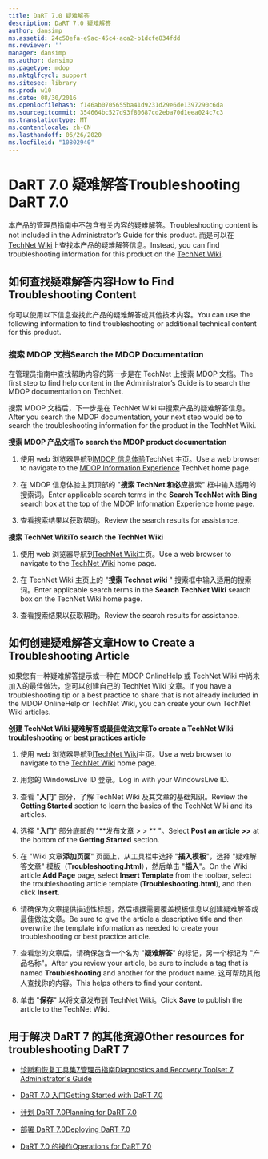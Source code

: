 ```yaml
---
title: DaRT 7.0 疑难解答
description: DaRT 7.0 疑难解答
author: dansimp
ms.assetid: 24c50efa-e9ac-45c4-aca2-b1dcfe834fdd
ms.reviewer: ''
manager: dansimp
ms.author: dansimp
ms.pagetype: mdop
ms.mktglfcycl: support
ms.sitesec: library
ms.prod: w10
ms.date: 08/30/2016
ms.openlocfilehash: f146ab0705655ba41d9231d29e6de1397290c6da
ms.sourcegitcommit: 354664bc527d93f80687cd2eba70d1eea024c7c3
ms.translationtype: MT
ms.contentlocale: zh-CN
ms.lasthandoff: 06/26/2020
ms.locfileid: "10802940"
---
```

# <span data-ttu-id="185e3-103">DaRT 7.0 疑难解答</span><span class="sxs-lookup"><span data-stu-id="185e3-103">Troubleshooting DaRT 7.0</span></span>


<span data-ttu-id="185e3-104">本产品的管理员指南中不包含有关内容的疑难解答。</span><span class="sxs-lookup"><span data-stu-id="185e3-104">Troubleshooting content is not included in the Administrator’s Guide for this product.</span></span> <span data-ttu-id="185e3-105">而是可以在[TechNet Wiki](https://go.microsoft.com/fwlink/p/?LinkId=224905)上查找本产品的疑难解答信息。</span><span class="sxs-lookup"><span data-stu-id="185e3-105">Instead, you can find troubleshooting information for this product on the [TechNet Wiki](https://go.microsoft.com/fwlink/p/?LinkId=224905).</span></span>

## <span data-ttu-id="185e3-106">如何查找疑难解答内容</span><span class="sxs-lookup"><span data-stu-id="185e3-106">How to Find Troubleshooting Content</span></span>


<span data-ttu-id="185e3-107">你可以使用以下信息查找此产品的疑难解答或其他技术内容。</span><span class="sxs-lookup"><span data-stu-id="185e3-107">You can use the following information to find troubleshooting or additional technical content for this product.</span></span>

### <span data-ttu-id="185e3-108">搜索 MDOP 文档</span><span class="sxs-lookup"><span data-stu-id="185e3-108">Search the MDOP Documentation</span></span>

<span data-ttu-id="185e3-109">在管理员指南中查找帮助内容的第一步是在 TechNet 上搜索 MDOP 文档。</span><span class="sxs-lookup"><span data-stu-id="185e3-109">The first step to find help content in the Administrator’s Guide is to search the MDOP documentation on TechNet.</span></span>

<span data-ttu-id="185e3-110">搜索 MDOP 文档后，下一步是在 TechNet Wiki 中搜索产品的疑难解答信息。</span><span class="sxs-lookup"><span data-stu-id="185e3-110">After you search the MDOP documentation, your next step would be to search the troubleshooting information for the product in the TechNet Wiki.</span></span>

**<span data-ttu-id="185e3-111">搜索 MDOP 产品文档</span><span class="sxs-lookup"><span data-stu-id="185e3-111">To search the MDOP product documentation</span></span>**

1.  <span data-ttu-id="185e3-112">使用 web 浏览器导航到[MDOP 信息体验](https://go.microsoft.com/fwlink/?LinkId=236032)TechNet 主页。</span><span class="sxs-lookup"><span data-stu-id="185e3-112">Use a web browser to navigate to the [MDOP Information Experience](https://go.microsoft.com/fwlink/?LinkId=236032) TechNet home page.</span></span>

2.  <span data-ttu-id="185e3-113">在 MDOP 信息体验主页顶部的 "**搜索 TechNet 和必应**搜索" 框中输入适用的搜索词。</span><span class="sxs-lookup"><span data-stu-id="185e3-113">Enter applicable search terms in the **Search TechNet with Bing** search box at the top of the MDOP Information Experience home page.</span></span>

3.  <span data-ttu-id="185e3-114">查看搜索结果以获取帮助。</span><span class="sxs-lookup"><span data-stu-id="185e3-114">Review the search results for assistance.</span></span>

**<span data-ttu-id="185e3-115">搜索 TechNet Wiki</span><span class="sxs-lookup"><span data-stu-id="185e3-115">To search the TechNet Wiki</span></span>**

1.  <span data-ttu-id="185e3-116">使用 web 浏览器导航到[TechNet Wiki](https://go.microsoft.com/fwlink/p/?LinkId=224905)主页。</span><span class="sxs-lookup"><span data-stu-id="185e3-116">Use a web browser to navigate to the [TechNet Wiki](https://go.microsoft.com/fwlink/p/?LinkId=224905) home page.</span></span>

2.  <span data-ttu-id="185e3-117">在 TechNet Wiki 主页上的 "**搜索 Technet wiki** " 搜索框中输入适用的搜索词。</span><span class="sxs-lookup"><span data-stu-id="185e3-117">Enter applicable search terms in the **Search TechNet Wiki** search box on the TechNet Wiki home page.</span></span>

3.  <span data-ttu-id="185e3-118">查看搜索结果以获取帮助。</span><span class="sxs-lookup"><span data-stu-id="185e3-118">Review the search results for assistance.</span></span>

## <span data-ttu-id="185e3-119">如何创建疑难解答文章</span><span class="sxs-lookup"><span data-stu-id="185e3-119">How to Create a Troubleshooting Article</span></span>


<span data-ttu-id="185e3-120">如果您有一种疑难解答提示或一种在 MDOP OnlineHelp 或 TechNet Wiki 中尚未加入的最佳做法，您可以创建自己的 TechNet Wiki 文章。</span><span class="sxs-lookup"><span data-stu-id="185e3-120">If you have a troubleshooting tip or a best practice to share that is not already included in the MDOP OnlineHelp or TechNet Wiki, you can create your own TechNet Wiki articles.</span></span>

**<span data-ttu-id="185e3-121">创建 TechNet Wiki 疑难解答或最佳做法文章</span><span class="sxs-lookup"><span data-stu-id="185e3-121">To create a TechNet Wiki troubleshooting or best practices article</span></span>**

1.  <span data-ttu-id="185e3-122">使用 web 浏览器导航到[TechNet Wiki](https://go.microsoft.com/fwlink/p/?LinkId=224905)主页。</span><span class="sxs-lookup"><span data-stu-id="185e3-122">Use a web browser to navigate to the [TechNet Wiki](https://go.microsoft.com/fwlink/p/?LinkId=224905) home page.</span></span>

2.  <span data-ttu-id="185e3-123">用您的 WindowsLive ID 登录。</span><span class="sxs-lookup"><span data-stu-id="185e3-123">Log in with your WindowsLive ID.</span></span>

3.  <span data-ttu-id="185e3-124">查看 "**入门**" 部分，了解 TechNet Wiki 及其文章的基础知识。</span><span class="sxs-lookup"><span data-stu-id="185e3-124">Review the **Getting Started** section to learn the basics of the TechNet Wiki and its articles.</span></span>

4.  <span data-ttu-id="185e3-125">选择 "**入门**" 部分底部的 "\*\*发布文章 &gt; &gt; \*\* "。</span><span class="sxs-lookup"><span data-stu-id="185e3-125">Select **Post an article &gt;&gt;** at the bottom of the **Getting Started** section.</span></span>

5.  <span data-ttu-id="185e3-126">在 "Wiki 文章**添加页面**" 页面上，从工具栏中选择 "**插入模板**"，选择 "疑难解答文章" 模板（**Troubleshooting.html**），然后单击 "**插入**"。</span><span class="sxs-lookup"><span data-stu-id="185e3-126">On the Wiki article **Add Page** page, select **Insert Template** from the toolbar, select the troubleshooting article template (**Troubleshooting.html**), and then click **Insert**.</span></span>

6.  <span data-ttu-id="185e3-127">请确保为文章提供描述性标题，然后根据需要覆盖模板信息以创建疑难解答或最佳做法文章。</span><span class="sxs-lookup"><span data-stu-id="185e3-127">Be sure to give the article a descriptive title and then overwrite the template information as needed to create your troubleshooting or best practice article.</span></span>

7.  <span data-ttu-id="185e3-128">查看您的文章后，请确保包含一个名为 "**疑难解答**" 的标记，另一个标记为 "产品名称"。</span><span class="sxs-lookup"><span data-stu-id="185e3-128">After you review your article, be sure to include a tag that is named **Troubleshooting** and another for the product name.</span></span> <span data-ttu-id="185e3-129">这可帮助其他人查找你的内容。</span><span class="sxs-lookup"><span data-stu-id="185e3-129">This helps others to find your content.</span></span>

8.  <span data-ttu-id="185e3-130">单击 "**保存**" 以将文章发布到 TechNet Wiki。</span><span class="sxs-lookup"><span data-stu-id="185e3-130">Click **Save** to publish the article to the TechNet Wiki.</span></span>

## <span data-ttu-id="185e3-131">用于解决 DaRT 7 的其他资源</span><span class="sxs-lookup"><span data-stu-id="185e3-131">Other resources for troubleshooting DaRT 7</span></span>


-   [<span data-ttu-id="185e3-132">诊断和恢复工具集7管理员指南</span><span class="sxs-lookup"><span data-stu-id="185e3-132">Diagnostics and Recovery Toolset 7 Administrator's Guide</span></span>](index.md)

-   [<span data-ttu-id="185e3-133">DaRT 7.0 入门</span><span class="sxs-lookup"><span data-stu-id="185e3-133">Getting Started with DaRT 7.0</span></span>](getting-started-with-dart-70-new-ia.md)

-   [<span data-ttu-id="185e3-134">计划 DaRT 7.0</span><span class="sxs-lookup"><span data-stu-id="185e3-134">Planning for DaRT 7.0</span></span>](planning-for-dart-70-new-ia.md)

-   [<span data-ttu-id="185e3-135">部署 DaRT 7.0</span><span class="sxs-lookup"><span data-stu-id="185e3-135">Deploying DaRT 7.0</span></span>](deploying-dart-70-new-ia.md)

-   [<span data-ttu-id="185e3-136">DaRT 7.0 的操作</span><span class="sxs-lookup"><span data-stu-id="185e3-136">Operations for DaRT 7.0</span></span>](operations-for-dart-70-new-ia.md)

 

 





